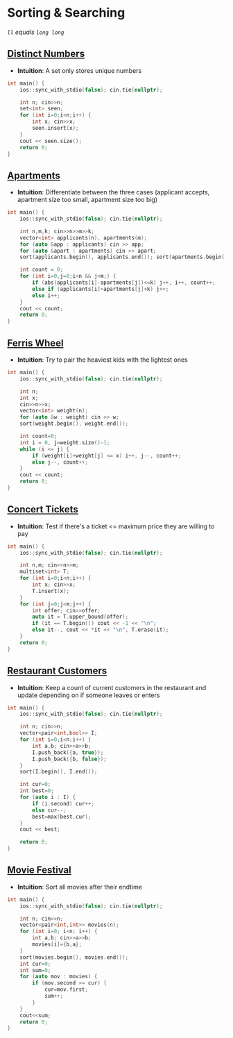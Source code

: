 # Sorting & Searching

*`ll` equals `long long`*

## [Distinct Numbers](https://cses.fi/problemset/task/1621)
- **Intuition**: A set only stores unique numbers
```cpp
int main() {
    ios::sync_with_stdio(false); cin.tie(nullptr);

    int n; cin>>n;
    set<int> seen;
    for (int i=0;i<n;i++) {
        int x; cin>>x;
        seen.insert(x);
    }
    cout << seen.size();
    return 0;
}
```

## [Apartments](https://cses.fi/problemset/task/1084)
- **Intuition**: Differentiate between the three cases (applicant accepts, apartment size too small, apartment size too big)
```cpp
int main() {
    ios::sync_with_stdio(false); cin.tie(nullptr);

    int n,m,k; cin>>n>>m>>k;
    vector<int> applicants(n), apartments(m);
    for (auto &app : applicants) cin >> app;
    for (auto &apart : apartments) cin >> apart;
    sort(applicants.begin(), applicants.end()); sort(apartments.begin(), apartments.end());

    int count = 0;
    for (int i=0,j=0;i<n && j<m;) {
        if (abs(applicants[i]-apartments[j])<=k) j++, i++, count++;
        else if (applicants[i]>apartments[j]+k) j++;
        else i++;
    }
    cout << count;
    return 0;
}
```

## [Ferris Wheel](https://cses.fi/problemset/task/1090)
- **Intuition**: Try to pair the heaviest kids with the lightest ones
```cpp
int main() {
    ios::sync_with_stdio(false); cin.tie(nullptr);

    int n;
    int x;
    cin>>n>>x;
    vector<int> weight(n);
    for (auto &w : weight) cin >> w;
    sort(weight.begin(), weight.end());

    int count=0;
    int i = 0, j=weight.size()-1;
    while (i <= j) {
        if (weight[i]+weight[j] <= x) i++, j--, count++;
        else j--, count++;
    }
    cout << count;
    return 0;
}
```

## [Concert Tickets](https://cses.fi/problemset/task/1091)
- **Intuition**: Test if there's a ticket <= maximum price they are willing to pay
```cpp
int main() {
    ios::sync_with_stdio(false); cin.tie(nullptr);

    int n,m; cin>>n>>m;
    multiset<int> T;
    for (int i=0;i<n;i++) {
        int x; cin>>x;
        T.insert(x);
    }
    for (int j=0;j<m;j++) {
        int offer; cin>>offer;
        auto it = T.upper_bound(offer);
        if (it == T.begin()) cout << -1 << "\n";
        else it--, cout << *it << "\n", T.erase(it);
    }
    return 0;
}
```

## [Restaurant Customers](https://cses.fi/problemset/task/1619)
- **Intuition**: Keep a count of current customers in the restaurant and update depending on if someone leaves or enters
```cpp
int main() {
    ios::sync_with_stdio(false); cin.tie(nullptr);

    int n; cin>>n;
    vector<pair<int,bool>> I;
    for (int i=0;i<n;i++) {
        int a,b; cin>>a>>b;
        I.push_back({a, true});
        I.push_back({b, false});
    }
    sort(I.begin(), I.end());

    int cur=0;
    int best=0;
    for (auto i : I) {
        if (i.second) cur++;
        else cur--;
        best=max(best,cur);
    }
    cout << best;

    return 0;
}
```

## [Movie Festival](https://cses.fi/problemset/task/1629)
- **Intuition**: Sort all movies after their endtime
```cpp
int main() {
    ios::sync_with_stdio(false); cin.tie(nullptr);

    int n; cin>>n;
    vector<pair<int,int>> movies(n);
    for (int i=0; i<n; i++) {
        int a,b; cin>>a>>b;
        movies[i]={b,a};
    }
    sort(movies.begin(), movies.end());
    int cur=0;
    int sum=0;
    for (auto mov : movies) {
        if (mov.second >= cur) {
            cur=mov.first;
            sum++;
        }
    }
    cout<<sum;
    return 0;
}
```


